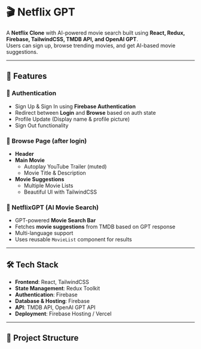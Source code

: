 # 🎬 Netflix GPT

A **Netflix Clone** with AI-powered movie search built using **React, Redux, Firebase, TailwindCSS, TMDB API, and OpenAI GPT**.  
Users can sign up, browse trending movies, and get AI-based movie suggestions.

---

## 🚀 Features

### 🔐 Authentication
- Sign Up & Sign In using **Firebase Authentication**
- Redirect between **Login** and **Browse** based on auth state
- Profile Update (Display name & profile picture)
- Sign Out functionality

### 🎥 Browse Page (after login)
- **Header**
- **Main Movie**
  - Autoplay YouTube Trailer (muted)
  - Movie Title & Description
- **Movie Suggestions**
  - Multiple Movie Lists  
  - Beautiful UI with TailwindCSS  

### 🤖 NetflixGPT (AI Movie Search)
- GPT-powered **Movie Search Bar**
- Fetches **movie suggestions** from TMDB based on GPT response
- Multi-language support
- Uses reusable `MovieList` component for results

---

## 🛠️ Tech Stack
- **Frontend**: React, TailwindCSS
- **State Management**: Redux Toolkit
- **Authentication**: Firebase
- **Database & Hosting**: Firebase
- **API**: TMDB API, OpenAI GPT API
- **Deployment**: Firebase Hosting / Vercel

---

## 📂 Project Structure
